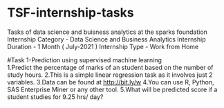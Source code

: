 # TSF-internship-tasks
Tasks of data science and buisness analytics at the sparks foundation
Internship Category - Data Science and Business Analytics
Internship Duration - 1 Month ( July-2021 )
Internship Type - Work from Home

#Task 1-Prediction using supervised machine learning                                                           
1.Predict the percentage of marks of an student based on the number of study hours.
2.This is a simple linear regression task as it involves just 2 variables.
3.Data can be found at http://bit.ly/w
4.You can use R, Python, SAS Enterprise Miner or any other tool.
5.What will be predicted score if a student studies for 9.25 hrs/ day?
